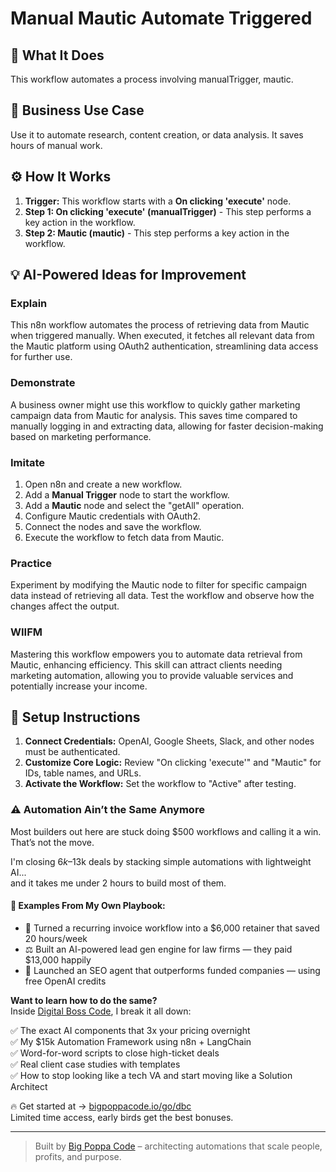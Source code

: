 # Manual Mautic Automate Triggered

## 🚀 What It Does
This workflow automates a process involving manualTrigger, mautic.

## 💼 Business Use Case
Use it to automate research, content creation, or data analysis. It saves hours of manual work.

## ⚙️ How It Works
1.  **Trigger:** This workflow starts with a **On clicking 'execute'** node.
2. **Step 1: On clicking 'execute' (manualTrigger)** - This step performs a key action in the workflow.
3. **Step 2: Mautic (mautic)** - This step performs a key action in the workflow.

## 💡 AI-Powered Ideas for Improvement
### Explain
This n8n workflow automates the process of retrieving data from Mautic when triggered manually. When executed, it fetches all relevant data from the Mautic platform using OAuth2 authentication, streamlining data access for further use.

### Demonstrate
A business owner might use this workflow to quickly gather marketing campaign data from Mautic for analysis. This saves time compared to manually logging in and extracting data, allowing for faster decision-making based on marketing performance.

### Imitate
1. Open n8n and create a new workflow.
2. Add a **Manual Trigger** node to start the workflow.
3. Add a **Mautic** node and select the "getAll" operation.
4. Configure Mautic credentials with OAuth2.
5. Connect the nodes and save the workflow.
6. Execute the workflow to fetch data from Mautic.

### Practice
Experiment by modifying the Mautic node to filter for specific campaign data instead of retrieving all data. Test the workflow and observe how the changes affect the output.

### WIIFM
Mastering this workflow empowers you to automate data retrieval from Mautic, enhancing efficiency. This skill can attract clients needing marketing automation, allowing you to provide valuable services and potentially increase your income.

## 🔧 Setup Instructions
1. **Connect Credentials:** OpenAI, Google Sheets, Slack, and other nodes must be authenticated.
2. **Customize Core Logic:** Review "On clicking 'execute'" and "Mautic" for IDs, table names, and URLs.
3. **Activate the Workflow:** Set the workflow to "Active" after testing.

### ⚠️ Automation Ain’t the Same Anymore

Most builders out here are stuck doing $500 workflows and calling it a win.  
That’s not the move.  

I'm closing $6k–$13k deals by stacking simple automations with lightweight AI...  
and it takes me under 2 hours to build most of them.

#### 🧠 Examples From My Own Playbook:
- 🔁 Turned a recurring invoice workflow into a $6,000 retainer that saved 20 hours/week  
- ⚖️ Built an AI-powered lead gen engine for law firms — they paid $13,000 happily  
- 🚀 Launched an SEO agent that outperforms funded companies — using free OpenAI credits  

**Want to learn how to do the same?**  
Inside [Digital Boss Code](https://bigpoppacode.io/go/dbc), I break it all down:

✅ The exact AI components that 3x your pricing overnight  
✅ My $15k Automation Framework using n8n + LangChain  
✅ Word-for-word scripts to close high-ticket deals  
✅ Real client case studies with templates  
✅ How to stop looking like a tech VA and start moving like a Solution Architect  

🔥 Get started at → [bigpoppacode.io/go/dbc](https://bigpoppacode.io/go/dbc)  
Limited time access, early birds get the best bonuses.

---
> Built by [Big Poppa Code](https://bigpoppacode.io) – architecting automations that scale people, profits, and purpose.
